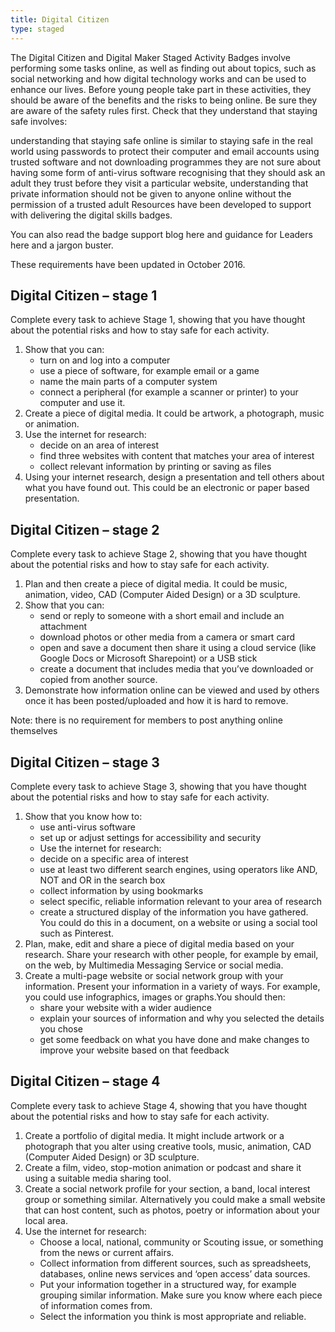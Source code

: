 ```yaml
---
title: Digital Citizen
type: staged
---
```


The Digital Citizen and Digital Maker Staged Activity Badges involve performing some tasks online, as well as finding out about topics, such as social networking and how digital technology works and can be used to enhance our lives. Before young people take part in these activities, they should be aware of the benefits and the risks to being online. Be sure they are aware of the safety rules first. Check that they understand that staying safe involves:

understanding that staying safe online is similar to staying safe in the real world
using passwords to protect their computer and email accounts
using trusted software and not downloading programmes they are not sure about
having some form of anti-virus software 
recognising that they should ask an adult they trust before they visit a particular website, understanding that private information should not be given to anyone online without the permission of a trusted adult
Resources have been developed to support with delivering the digital skills badges. 

You can also read the badge support blog here and guidance for Leaders here and a jargon buster. 

These requirements have been updated in October 2016. 

## Digital Citizen – stage 1

Complete every task to achieve Stage 1, showing that you have thought about the potential risks and how to stay safe for each activity.

1. Show that you can:
   * turn on and log into a computer
   * use a piece of software, for example email or a game
   * name the main parts of a computer system
   * connect a peripheral (for example a scanner or printer) to your computer and use it.
2. Create a piece of digital media. It could be artwork, a photograph, music or animation.
3. Use the internet for research:
   * decide on an area of interest
   * find three websites with content that matches your area of interest
   * collect relevant information by printing or saving as files
4. Using your internet research, design a presentation and tell others about what you have found out. This could be an electronic or paper based presentation. 

## Digital Citizen – stage 2

Complete every task to achieve Stage 2, showing that you have thought about the potential risks and how to stay safe for each activity.

1. Plan and then create a piece of digital media. It could be music, animation, video, CAD (Computer Aided Design) or a 3D sculpture.
2. Show that you can:
   * send or reply to someone with a short email and include an attachment
   * download photos or other media from a camera or smart card
   * open and save a document then share it using a cloud service (like Google Docs or Microsoft Sharepoint) or a USB stick
   * create a document that includes media that you’ve downloaded or copied from another source.
3. Demonstrate how information online can be viewed and used by others once it has been posted/uploaded and how it is hard to remove. 

Note: there is no requirement for members to post anything online themselves

## Digital Citizen – stage 3

Complete every task to achieve Stage 3, showing that you have thought about the potential risks and how to stay safe for each activity.

1. Show that you know how to:
   * use anti-virus software
   * set up or adjust settings for accessibility and security
   * Use the internet for research:
   * decide on a specific area of interest
   * use at least two different search engines, using operators like AND, NOT and OR in the search box
   * collect information by using bookmarks 
   * select specific, reliable information relevant to your area of research
   * create a structured display of the information you have gathered. You could do this in a document, on a website or using a social tool such as Pinterest.
2. Plan, make, edit and share a piece of digital media based on your research. Share your research with other people, for example by email, on the web, by Multimedia Messaging Service or social media.
3. Create a multi-page website or social network group with your information. Present your information in a variety of ways. For example, you could use infographics, images or graphs.You should then:
   * share your website with a wider audience
   * explain your sources of information and why you selected the details you chose
   * get some feedback on what you have done and make changes to improve your website based on that feedback

## Digital Citizen – stage 4

Complete every task to achieve Stage 4, showing that you have thought about the potential risks and how to stay safe for each activity.

1. Create a portfolio of digital media. It might include artwork or a photograph that you alter using creative tools, music, animation, CAD (Computer Aided Design) or 3D sculpture.
2. Create a film, video, stop-motion animation or podcast and share it using a suitable media sharing tool.
3. Create a social network profile for your section, a band, local interest group or something similar. Alternatively you could make a small website that can host content, such as photos, poetry or information about your local area.
4. Use the internet for research:
   * Choose a local, national, community or Scouting issue, or something from the news or current affairs.
   * Collect information from different sources, such as spreadsheets, databases, online news services and ‘open access’ data sources.
   * Put your information together in a structured way, for example grouping similar information. Make sure you know where each piece of information comes from.
   * Select the information you think is most appropriate and reliable.